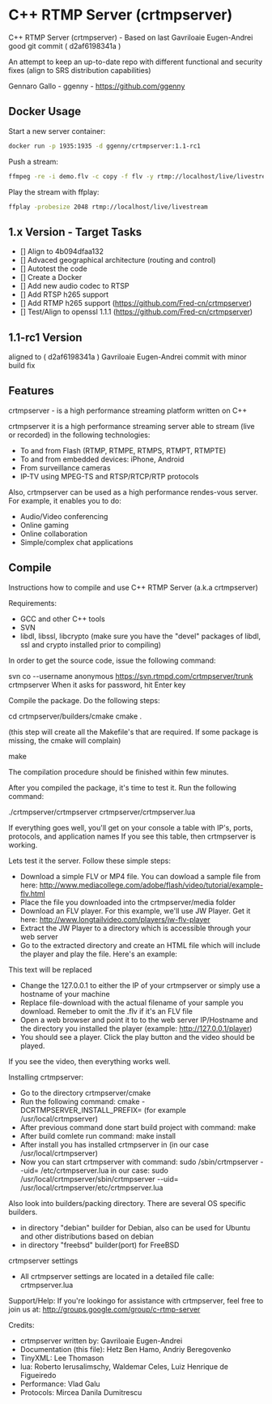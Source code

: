 # C++ RTMP Server (crtmpserver)

C++ RTMP Server (crtmpserver) - Based on last Gavriloaie Eugen-Andrei good git commit ( d2af6198341a )

An attempt to keep an up-to-date repo with different functional and security fixes (align to SRS distribution capabilities)

Gennaro Gallo - ggenny - https://github.com/ggenny

## Docker Usage

Start a new server container:

```bash
docker run -p 1935:1935 -d ggenny/crtmpserver:1.1-rc1
```

Push a stream:

```bash
ffmpeg -re -i demo.flv -c copy -f flv -y rtmp://localhost/live/livestream
```

Play the stream with ffplay:

```bash
ffplay -probesize 2048 rtmp://localhost/live/livestream
```

## 1.x Version - Target Tasks

- [] Align to 4b094dfaa132
- [] Advaced geographical architecture (routing and control)
- [] Autotest the code
- [] Create a Docker
- [] Add new audio codec to RTSP
- [] Add RTSP h265 support
- [] Add RTMP h265 support (https://github.com/Fred-cn/crtmpserver)
- [] Test/Align to openssl 1.1.1 (https://github.com/Fred-cn/crtmpserver)
 
## 1.1-rc1 Version

aligned to ( d2af6198341a ) Gavriloaie Eugen-Andrei commit with minor build fix

## Features

crtmpserver - is a high performance streaming platform written on C++

crtmpserver it is a high performance streaming server able to stream (live or recorded) in the following technologies: 

- To and from Flash (RTMP, RTMPE, RTMPS, RTMPT, RTMPTE) 
- To and from embedded devices: iPhone, Android 
- From surveillance cameras 
- IP-TV using MPEG-TS and RTSP/RTCP/RTP protocols

Also, crtmpserver can be used as a high performance rendes-vous server. For example, it enables you to do: 
- Audio/Video conferencing 
- Online gaming 
- Online collaboration 
- Simple/complex chat applications

## Compile

Instructions how to compile and use C++ RTMP Server (a.k.a crtmpserver)

Requirements:
* GCC and other C++ tools
* SVN
* libdl, libssl, libcrypto
(make sure you have the "devel" packages of libdl, ssl and crypto installed prior to compiling)

In order to get the source code, issue the following command:

svn co --username anonymous https://svn.rtmpd.com/crtmpserver/trunk crtmpserver
When it asks for password, hit Enter key

Compile the package. Do the following steps:

cd crtmpserver/builders/cmake
cmake .

(this step will create all the Makefile's that are required. If some package is missing, the cmake will complain)

make

The compilation procedure should be finished within few minutes.

After you compiled the package, it's time to test it. Run the following command:

./crtmpserver/crtmpserver crtmpserver/crtmpserver.lua

If everything goes well, you'll get on your console a table with IP's, ports, protocols, and application names
If you see this table, then crtmpserver  is working.

Lets test it the server. Follow these simple steps:

* Download a simple FLV or MP4 file. You can dowload a sample file from here: http://www.mediacollege.com/adobe/flash/video/tutorial/example-flv.html
* Place the file you downloaded into the crtmpserver/media folder
* Download an FLV player. For this example, we'll use JW Player. Get it here: http://www.longtailvideo.com/players/jw-flv-player
* Extract the JW Player to a directory which is accessible through your web server
* Go to the extracted directory and create an HTML file which will include the player and play the file. Here's an example:

<html>
<body>
<script type='text/javascript' src='swfobject.js'></script>

<div id='mediaspace'>This text will be replaced</div>

<script type='text/javascript'>
  var so = new SWFObject('player.swf','mpl','640','360','9');
  so.addParam('allowfullscreen','true');
  so.addParam('allowscriptaccess','always');
  so.addParam('wmode','opaque');
  so.addVariable('file','file-download');
  so.addVariable('streamer','rtmp://127.0.0.1/flvplayback/');
  so.write('mediaspace');
</script>
</body>
</html>

* Change the 127.0.0.1 to either the IP of your crtmpserver or simply use a hostname of your machine
* Replace file-download with the actual filename of your sample you download. Remeber to omit the .flv if it's an FLV file
* Open a web browser and point it to to the web server IP/Hostname and the directory you installed the player
(example: http://127.0.0.1/player)
* You should see a player. Click the play button and the video should be played.

If you see the video, then everything works well.

Installing crtmpserver:

* Go to the directory crtmpserver/cmake
* Run the following command: cmake -DCRTMPSERVER_INSTALL_PREFIX=<path> (for example /usr/local/crtmpserver)
* After previous command done start build project with command: make
* After build comlete run command: make install
* After install you has installed crtmpserver in <path>(in our case /usr/local/crtmpserver)
* Now you can start crtmpserver with command: 
	sudo <path>/sbin/crtmpserver --uid=<UID> <path>/etc/crtmpserver.lua
  in our case:
	sudo /usr/local/crtmpserver/sbin/crtmpserver --uid=<UID> /usr/local/crtmpserver/etc/crtmpserver.lua

Also look into builders/packing directory. There are several OS specific builders.
* in directory "debian" builder for Debian, also can be used for Ubuntu and other distributions based on debian
* in directory "freebsd" builder(port) for FreeBSD

crtmpserver settings
* All crtmpserver settings are located in a detailed file calle: crtmpserver.lua

Support/Help:
If you're lookingo for assistance with crtmpserver, feel free to join us at:
http://groups.google.com/group/c-rtmp-server

Credits:
* crtmpserver written by: Gavriloaie Eugen-Andrei
* Documentation (this file): Hetz Ben Hamo, Andriy Beregovenko
* TinyXML: Lee Thomason
* lua: Roberto Ierusalimschy, Waldemar Celes, Luiz Henrique de Figueiredo
* Performance: Vlad Galu
* Protocols: Mircea Danila Dumitrescu
